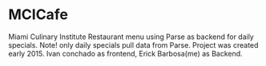# MCICafe
Miami Culinary Institute
Restaurant menu using Parse as backend for daily specials. 
Note! only daily specials pull data from Parse.
Project was created early 2015. 
Ivan conchado as frontend, Erick Barbosa(me) as Backend. 
